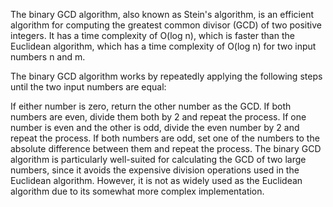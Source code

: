 The binary GCD algorithm, also known as Stein's algorithm, is an efficient algorithm for computing the greatest common divisor (GCD) of two positive integers. It has a time complexity of O(log n), which is faster than the Euclidean algorithm, which has a time complexity of O(log n) for two input numbers n and m.

The binary GCD algorithm works by repeatedly applying the following steps until the two input numbers are equal:

If either number is zero, return the other number as the GCD.
If both numbers are even, divide them both by 2 and repeat the process.
If one number is even and the other is odd, divide the even number by 2 and repeat the process.
If both numbers are odd, set one of the numbers to the absolute difference between them and repeat the process.
The binary GCD algorithm is particularly well-suited for calculating the GCD of two large numbers, since it avoids the expensive division operations used in the Euclidean algorithm. However, it is not as widely used as the Euclidean algorithm due to its somewhat more complex implementation.
